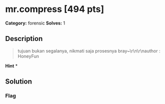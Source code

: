 # mr.compress [494 pts]

**Category:** forensic
**Solves:** 1

## Description
>tujuan bukan segalanya, nikmati saja prosesnya bray~\r\n\r\nauthor : HoneyFun

**Hint**
* 

## Solution

### Flag

